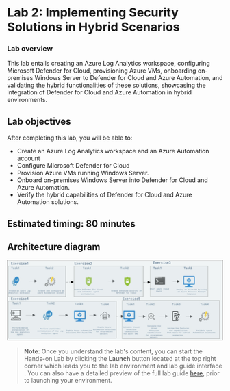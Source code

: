 # Lab 2: Implementing Security Solutions in Hybrid Scenarios

### Lab overview

This lab entails creating an Azure Log Analytics workspace, configuring Microsoft Defender for Cloud, provisioning Azure VMs, onboarding on-premises Windows Server to Defender for Cloud and Azure Automation, and validating the hybrid functionalities of these solutions, showcasing the integration of Defender for Cloud and Azure Automation in hybrid environments.

## Lab objectives

After completing this lab, you will be able to:

   - Create an Azure Log Analytics workspace and an Azure Automation account
   - Configure Microsoft Defender for Cloud
   - Provision Azure VMs running Windows Server.
   - Onboard on-premises Windows Server into Defender for Cloud and Azure Automation.
   - Verify the hybrid capabilities of Defender for Cloud and Azure Automation solutions.

## Estimated timing: 80 minutes

## Architecture diagram

   ![](/Instructions/Media/lab2.1.png)

   
>**Note**: Once you understand the lab's content, you can start the Hands-on Lab by clicking the **Launch** button located at the top right corner which leads you to the lab environment and lab guide interface . You can also have a detailed preview of the full lab guide [here](https://experience.cloudlabs.ai/#/labguidepreview/a15bdc06-0be8-430f-8e05-2b3ea9ffc63d), prior to launching your environment.

